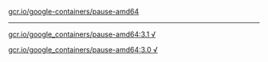 [gcr.io/google-containers/pause-amd64](https://hub.docker.com/r/sqeven/pause-amd64/tags/) 

----
[gcr.io/google_containers/pause-amd64:3.1 √](https://hub.docker.com/r/sqeven/pause-amd64/tags/)

[gcr.io/google_containers/pause-amd64:3.0 √](https://hub.docker.com/r/sqeven/pause-amd64/tags/)

